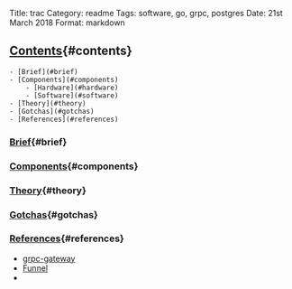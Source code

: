 Title: trac
Category: readme
Tags: software, go, grpc, postgres 
Date: 21st March 2018
Format: markdown

## [Contents](#contents){#contents}
    - [Brief](#brief)
    - [Components](#components)
        - [Hardware](#hardware)
        - [Software](#software)
    - [Theory](#theory)
    - [Gotchas](#gotchas)
    - [References](#references)

### [Brief](#brief){#brief}

### [Components](#components){#components}

### [Theory](#theory){#theory} 

### [Gotchas](#gotchas){#gotchas}

### [References](#references){#references}
+ [grpc-gateway](https://github.com/grpc-ecosystem/grpc-gateway)
+ [Funnel](https://github.com/agnivade/funnel)
+ [](https://)

